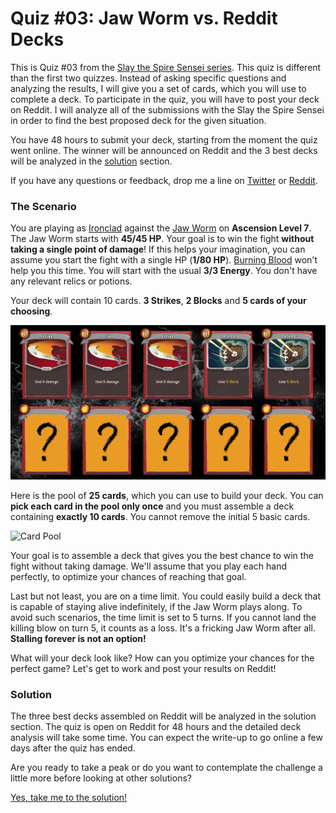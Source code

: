 # Quiz #03: Jaw Worm vs. Reddit Decks

This is Quiz #03 from the [Slay the Spire Sensei series](../README.md#slay-the-spire-sensei). This quiz is different than the first two quizzes. Instead of asking specific questions and analyzing the results, I will give you a set of cards, which you will use to complete a deck. To participate in the quiz, you will have to post your deck on Reddit. I will analyze all of the submissions with the Slay the Spire Sensei in order to find the best proposed deck for the given situation.

You have 48 hours to submit your deck, starting from the moment the quiz went online. The winner will be announced on Reddit and the 3 best decks will be analyzed in the [solution](#solution) section.

If you have any questions or feedback, drop me a line on [Twitter](https://twitter.com/Dementophobia) or [Reddit](https://www.reddit.com/user/Dementophobia81/).

### The Scenario

You are playing as [Ironclad](https://slay-the-spire.fandom.com/wiki/Ironclad) against the [Jaw Worm](https://slay-the-spire.fandom.com/wiki/Jaw_Worm) on **Ascension Level 7**. The Jaw Worm starts with **45/45 HP**. Your goal is to win the fight **without taking a single point of damage**! If this helps your imagination, you can assume you start the fight with a single HP (**1/80 HP**). [Burning Blood](https://slay-the-spire.fandom.com/wiki/Burning_Blood) won't help you this time. You will start with the usual **3/3 Energy**. You don't have any relevant relics or potions.

Your deck will contain 10 cards. **3 Strikes**, **2 Blocks** and **5 cards of your choosing**.

![Deck Template](./images/Deck_Template.png)

Here is the pool of **25 cards**, which you can use to build your deck. You can **pick each card in the pool only once** and you must assemble a deck containing **exactly 10 cards**. You cannot remove the initial 5 basic cards.

![Card Pool](./images/Card_Pool.png)

Your goal is to assemble a deck that gives you the best chance to win the fight without taking damage. We'll assume that you play each hand perfectly, to optimize your chances of reaching that goal.

Last but not least, you are on a time limit. You could easily build a deck that is capable of staying alive indefinitely, if the Jaw Worm plays along. To avoid such scenarios, the time limit is set to 5 turns. If you cannot land the killing blow on turn 5, it counts as a loss. It's a fricking Jaw Worm after all. **Stalling forever is not an option!**

What will your deck look like? How can you optimize your chances for the perfect game? Let's get to work and post your results on Reddit!

### Solution

The three best decks assembled on Reddit will be analyzed in the solution section. The quiz is open on Reddit for 48 hours and the detailed deck analysis will take some time. You can expect the write-up to go online a few days after the quiz has ended.

Are you ready to take a peak or do you want to contemplate the challenge a little more before looking at other solutions?

[Yes, take me to the solution!](Solution.md#quiz-03-solution)